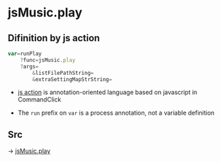 # jsMusic.play

## Difinition by js action

```js.js
var=runPlay
	?func=jsMusic.play
	?args=
		&listFilePathString=
		&extraSettingMapStrString=
```

- [js action](#) is annotation-oriented language based on javascript in CommandClick

- The `run` prefix on `var` is a process annotation, not a variable definition

## Src

-> [jsMusic.play](https://github.com/puutaro/CommandClick/blob/master/app/src/main/java/com/puutaro/commandclick/fragment_lib/terminal_fragment/js_interface/JsMusic.kt#L20)


